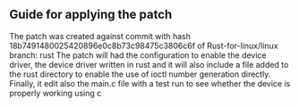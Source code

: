 ## Guide for applying the patch
The patch was created against commit with hash 18b7491480025420896e0c8b73c98475c3806c6f of Rust-for-linux/linux branch: rust
The patch will had the configuration to enable the device driver, the device driver written in rust and it will also include a file added to the rust directory to enable the use of ioctl number generation directly.
Finally, it edit also the main.c file with a test run to see whether the device is properly working using c

